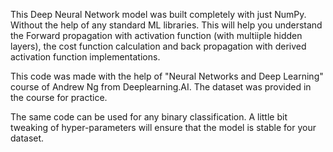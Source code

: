 This Deep Neural Network model was built completely with just NumPy. Without the help of any standard ML libraries. This will help you understand the Forward propagation with activation function (with multiiple hidden layers), the cost function calculation and back propagation with derived activation function implementations.

This code was made with the help of "Neural Networks and Deep Learning" course of Andrew Ng from Deeplearning.AI.
The dataset was provided in the course for practice. 

The same code can be used for any binary classification. A little bit tweaking of hyper-parameters will ensure that the model is stable for your dataset. 
